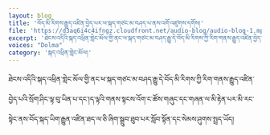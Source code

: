 ```yaml
---
layout: blog
title: 'བོད་མི་རིགས་རྒྱུད་འཛིན་བྱེད་པར་ཕ་སྐད་གཙང་མ་བཤད་པ་ནས་འགོ་འཛུགས་དགོས།'
file: 'https://d3aq6i4c4ifngz.cloudfront.net/audio-blog/audio-blog-1.mp3'
excerpt: 'ཐེངས་འདིའི་སྐད་འཕྲིན་གླེང་མོལ་གྱི་ནང་ཕ་སྐད་གཙང་མ་བཤད་རྒྱུ་དེ་བོད་མི་རིགས་ཀྱི་རིག་གནས་རྒྱུད་འཛིན་བྱེད་པའི་སྲོག་ཤིང་ལྟ་བུ་ཡིན་པ་དང་།ད་ལྟའི་གནས་སྟངས་འོག་ང་ཚོས་གཞུང་དང་གཞན་ལ་མི་རྟེན་པར་མི་རང་སྟེང་ནས་བོད་སྐད་ཡིག་རྒྱུན་འཛིན་ཐད་ལ་ཅི་ཞིག་སྒྲུབ་ཐུབ་པར་སློབ་སྟོན་དང་སེམས་ཤུགས་སྤྲད་ཡོད།'
voices: "Dolma"
category: 'སྐད་འཕྲིན་གླེང་མོལ།'
---
```

ཐེངས་འདིའི་སྐད་འཕྲིན་གླེང་མོལ་གྱི་ནང་ཕ་སྐད་གཙང་མ་བཤད་རྒྱུ་དེ་བོད་མི་རིགས་ཀྱི་རིག་གནས་རྒྱུད་འཛིན་བྱེད་པའི་སྲོག་ཤིང་ལྟ་བུ་ཡིན་པ་དང་།ད་ལྟའི་གནས་སྟངས་འོག་ང་ཚོས་གཞུང་དང་གཞན་ལ་མི་རྟེན་པར་མི་རང་སྟེང་ནས་བོད་སྐད་ཡིག་རྒྱུན་འཛིན་ཐད་ལ་ཅི་ཞིག་སྒྲུབ་ཐུབ་པར་སློབ་སྟོན་དང་སེམས་ཤུགས་སྤྲད་ཡོད།

